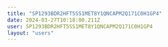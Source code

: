 ```yaml
---
title: "SP1293BDR2HFT5SS1MET8Y1QNCAPM2Q171C0H1GP4"
date: 2024-03-27T10:18:00.211Z
user: SP1293BDR2HFT5SS1MET8Y1QNCAPM2Q171C0H1GP4
layout: "users"
---
```

    